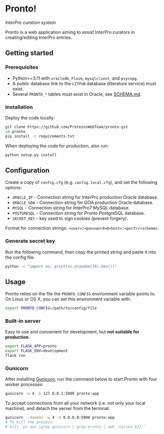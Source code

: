 # Pronto!

*InterPro curation system*

Pronto is a web application aiming to assist InterPro curators in creating/editing InterPro entries.
 
## Getting started

### Prerequisites

- Python>=3.11 with `oracledb`, `Flask`, `mysqlclient`, and `psycopg`.
- A public database link to the `LITPUB` database (literature service) must exist.
- Several `PRONTO_*` tables must exist in Oracle, see [SCHEMA.md](/SCHEMA.md).

### Installation

Deploy the code locally:

```bash
git clone https://github.com/ProteinsWebTeam/pronto.git
cd pronto
pip install -r requirements.txt 
```

When deploying the code for production, also run:

```bash
python setup.py install
```

## Configuration

Create a copy of `config.cfg` (e.g. `config.local.cfg`), and set the following options:

* `ORACLE_IP` - Connection string for InterPro production Oracle database.
* `ORACLE_GOA` - Connection string for GOA production Oracle database.
* `MYSQL` - Connection string for InterPro7 MySQL database.
* `POSTGRESQL` - Connection string for Pronto PostgreSQL database.
* `SECRET_KEY` - key used to sign cookies (prevent forgery).

Format for connection strings: `<user>/<password>@<host>:<port>/<schema>`.

### Generate secret key

Run the following command, then copy the printed string 
and paste it into the config file.

```sh
python -c "import os; print(os.urandom(16).hex())"
```

## Usage

Pronto relies on the file the `PRONTO_CONFIG` environment variable points to. On Linux or OS X, you can set this environment variable with:
  
```bash
export PRONTO_CONFIG=/path/to/config/file
```

### Built-in server

Easy to use and convenient for development, but **not suitable for production**.

```bash
export FLASK_APP=pronto
export FLASK_ENV=development
flask run
```

### Gunicorn

After installing [Gunicorn](http://gunicorn.org/), run the command below to start Pronto with four worker processes:

```bash
gunicorn -w 4 -b 127.0.0.1:5000 pronto:app
```

To accept connections from all your network (i.e. not only your local machine), and detach the server from the terminal:  

```bash
gunicorn --daemon -w 4 -b 0.0.0.0:5000 pronto:app
# To kill the process:
# kill `ps aux |grep gunicorn | grep pronto | awk '{print $2}'`
```
